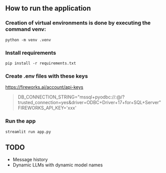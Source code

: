 ## How to run the application

### Creation of virtual environments is done by executing the command venv:

`python -m venv .venv`

### Install requirements

`pip install -r requirements.txt`

### Create .env files with these keys

https://fireworks.ai/account/api-keys

> DB_CONNECTION_STRING="mssql+pyodbc://<username>:<password>@<server-name>/<db-name>?trusted_connection=yes&driver=ODBC+Driver+17+for+SQL+Server"
> FIREWORKS_API_KEY='xxx'

### Run the app

`streamlit run app.py`

## TODO

- Message history
- Dynamic LLMs with dynamic model names
